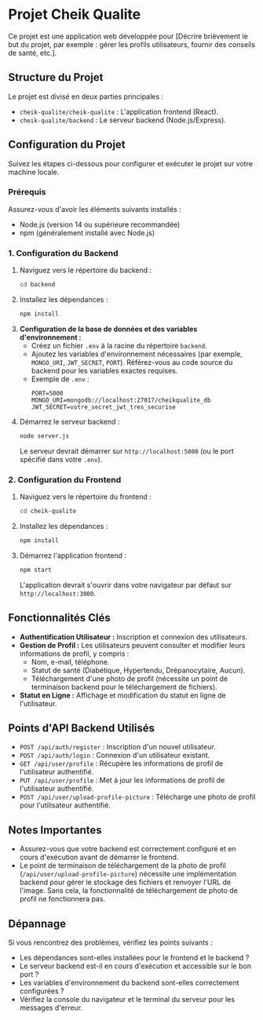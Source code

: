 # Projet Cheik Qualite

Ce projet est une application web développée pour [Décrire brièvement le but du projet, par exemple : gérer les profils utilisateurs, fournir des conseils de santé, etc.].

## Structure du Projet

Le projet est divisé en deux parties principales :

-   `cheik-qualite/cheik-qualite` : L'application frontend (React).
-   `cheik-qualite/backend` : Le serveur backend (Node.js/Express).

## Configuration du Projet

Suivez les étapes ci-dessous pour configurer et exécuter le projet sur votre machine locale.

### Prérequis

Assurez-vous d'avoir les éléments suivants installés :

-   Node.js (version 14 ou supérieure recommandée)
-   npm (généralement installé avec Node.js)

### 1. Configuration du Backend

1.  Naviguez vers le répertoire du backend :
    ```bash
    cd backend
    ```
2.  Installez les dépendances :
    ```bash
    npm install
    ```
3.  **Configuration de la base de données et des variables d'environnement :**
    *   Créez un fichier `.env` à la racine du répertoire `backend`.
    *   Ajoutez les variables d'environnement nécessaires (par exemple, `MONGO_URI`, `JWT_SECRET`, `PORT`). Référez-vous au code source du backend pour les variables exactes requises.
    *   Exemple de `.env` :
        ```
        PORT=5000
        MONGO_URI=mongodb://localhost:27017/cheikqualite_db
        JWT_SECRET=votre_secret_jwt_tres_securise
        ```
4.  Démarrez le serveur backend :
    ```bash
    node server.js
    ```
    Le serveur devrait démarrer sur `http://localhost:5000` (ou le port spécifié dans votre `.env`).

### 2. Configuration du Frontend

1.  Naviguez vers le répertoire du frontend :
    ```bash
    cd cheik-qualite
    ```
2.  Installez les dépendances :
    ```bash
    npm install
    ```
3.  Démarrez l'application frontend :
    ```bash
    npm start
    ```
    L'application devrait s'ouvrir dans votre navigateur par défaut sur `http://localhost:3000`.

## Fonctionnalités Clés

-   **Authentification Utilisateur :** Inscription et connexion des utilisateurs.
-   **Gestion de Profil :** Les utilisateurs peuvent consulter et modifier leurs informations de profil, y compris :
    -   Nom, e-mail, téléphone.
    -   Statut de santé (Diabétique, Hypertendu, Drépanocytaire, Aucun).
    -   Téléchargement d'une photo de profil (nécessite un point de terminaison backend pour le téléchargement de fichiers).
-   **Statut en Ligne :** Affichage et modification du statut en ligne de l'utilisateur.

## Points d'API Backend Utilisés

-   `POST /api/auth/register` : Inscription d'un nouvel utilisateur.
-   `POST /api/auth/login` : Connexion d'un utilisateur existant.
-   `GET /api/user/profile` : Récupère les informations de profil de l'utilisateur authentifié.
-   `PUT /api/user/profile` : Met à jour les informations de profil de l'utilisateur authentifié.
-   `POST /api/user/upload-profile-picture` : Télécharge une photo de profil pour l'utilisateur authentifié.

## Notes Importantes

-   Assurez-vous que votre backend est correctement configuré et en cours d'exécution avant de démarrer le frontend.
-   Le point de terminaison de téléchargement de la photo de profil (`/api/user/upload-profile-picture`) nécessite une implémentation backend pour gérer le stockage des fichiers et renvoyer l'URL de l'image. Sans cela, la fonctionnalité de téléchargement de photo de profil ne fonctionnera pas.

## Dépannage

Si vous rencontrez des problèmes, vérifiez les points suivants :

-   Les dépendances sont-elles installées pour le frontend et le backend ?
-   Le serveur backend est-il en cours d'exécution et accessible sur le bon port ?
-   Les variables d'environnement du backend sont-elles correctement configurées ?
-   Vérifiez la console du navigateur et le terminal du serveur pour les messages d'erreur.
